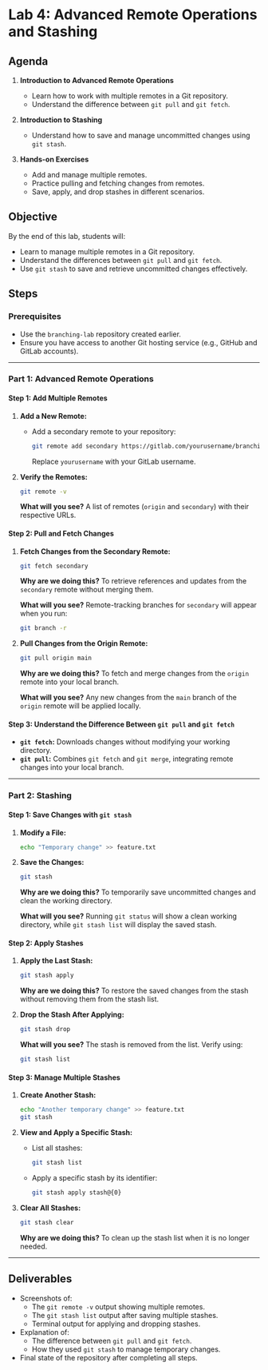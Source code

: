 # Lab 4: Advanced Remote Operations and Stashing

## Agenda
1. **Introduction to Advanced Remote Operations**
   - Learn how to work with multiple remotes in a Git repository.
   - Understand the difference between `git pull` and `git fetch`.

2. **Introduction to Stashing**
   - Understand how to save and manage uncommitted changes using `git stash`.

3. **Hands-on Exercises**
   - Add and manage multiple remotes.
   - Practice pulling and fetching changes from remotes.
   - Save, apply, and drop stashes in different scenarios.

## Objective
By the end of this lab, students will:
- Learn to manage multiple remotes in a Git repository.
- Understand the differences between `git pull` and `git fetch`.
- Use `git stash` to save and retrieve uncommitted changes effectively.

## Steps

### Prerequisites
- Use the `branching-lab` repository created earlier.
- Ensure you have access to another Git hosting service (e.g., GitHub and GitLab accounts).

---

### Part 1: Advanced Remote Operations

#### Step 1: Add Multiple Remotes
1. **Add a New Remote:**
   - Add a secondary remote to your repository:
     ```bash
     git remote add secondary https://gitlab.com/yourusername/branching-lab.git
     ```
     Replace `yourusername` with your GitLab username.

2. **Verify the Remotes:**
   ```bash
   git remote -v
   ```
   **What will you see?**
   A list of remotes (`origin` and `secondary`) with their respective URLs.

#### Step 2: Pull and Fetch Changes
1. **Fetch Changes from the Secondary Remote:**
   ```bash
   git fetch secondary
   ```
   **Why are we doing this?**
   To retrieve references and updates from the `secondary` remote without merging them.

   **What will you see?**
   Remote-tracking branches for `secondary` will appear when you run:
   ```bash
   git branch -r
   ```

2. **Pull Changes from the Origin Remote:**
   ```bash
   git pull origin main
   ```
   **Why are we doing this?**
   To fetch and merge changes from the `origin` remote into your local branch.

   **What will you see?**
   Any new changes from the `main` branch of the `origin` remote will be applied locally.

#### Step 3: Understand the Difference Between `git pull` and `git fetch`
- **`git fetch`:** Downloads changes without modifying your working directory.
- **`git pull`:** Combines `git fetch` and `git merge`, integrating remote changes into your local branch.

---

### Part 2: Stashing

#### Step 1: Save Changes with `git stash`
1. **Modify a File:**
   ```bash
   echo "Temporary change" >> feature.txt
   ```

2. **Save the Changes:**
   ```bash
   git stash
   ```
   **Why are we doing this?**
   To temporarily save uncommitted changes and clean the working directory.

   **What will you see?**
   Running `git status` will show a clean working directory, while `git stash list` will display the saved stash.

#### Step 2: Apply Stashes
1. **Apply the Last Stash:**
   ```bash
   git stash apply
   ```
   **Why are we doing this?**
   To restore the saved changes from the stash without removing them from the stash list.

2. **Drop the Stash After Applying:**
   ```bash
   git stash drop
   ```

   **What will you see?**
   The stash is removed from the list. Verify using:
   ```bash
   git stash list
   ```

#### Step 3: Manage Multiple Stashes
1. **Create Another Stash:**
   ```bash
   echo "Another temporary change" >> feature.txt
   git stash
   ```

2. **View and Apply a Specific Stash:**
   - List all stashes:
     ```bash
     git stash list
     ```
   - Apply a specific stash by its identifier:
     ```bash
     git stash apply stash@{0}
     ```

3. **Clear All Stashes:**
   ```bash
   git stash clear
   ```
   **Why are we doing this?**
   To clean up the stash list when it is no longer needed.

---

## Deliverables
- Screenshots of:
  - The `git remote -v` output showing multiple remotes.
  - The `git stash list` output after saving multiple stashes.
  - Terminal output for applying and dropping stashes.
- Explanation of:
  - The difference between `git pull` and `git fetch`.
  - How they used `git stash` to manage temporary changes.
- Final state of the repository after completing all steps.
